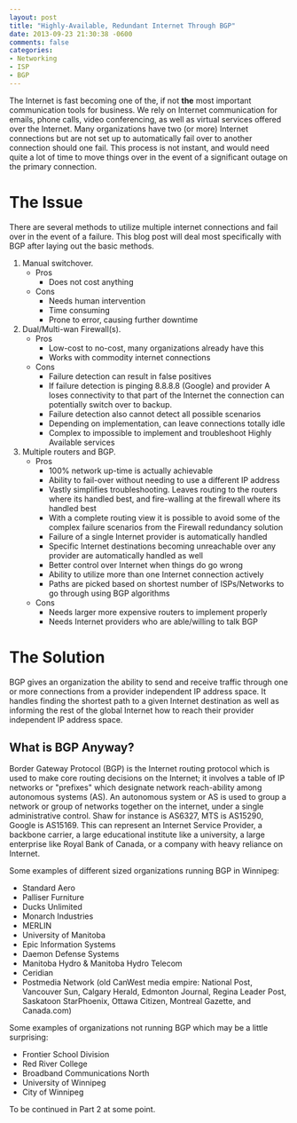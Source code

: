 ```yaml
---
layout: post
title: "Highly-Available, Redundant Internet Through BGP"
date: 2013-09-23 21:30:38 -0600
comments: false
categories:
- Networking
- ISP
- BGP
---
```

The Internet is fast becoming one of the, if not <strong>the</strong> most important communication tools for business. We rely on Internet communication for emails, phone calls, video conferencing, as well as virtual services offered over the Internet. Many organizations have two (or more) Internet connections but are not set up to automatically fail over to another connection should one fail. This process is not instant, and would need quite a lot of time to move things over in the event of a significant outage on the primary connection.

<!--more-->

The Issue
=========

There are several methods to utilize multiple internet connections and fail over in the event of a failure. This blog post will deal most specifically with BGP after laying out the basic methods.

1.	Manual switchover.
	*	Pros
		*	Does not cost anything
	*	Cons
		*	Needs human intervention
		*	Time consuming
		*	Prone to error, causing further downtime
2.	Dual/Multi-wan Firewall(s).
	*	Pros
		*	Low-cost to no-cost, many organizations already have this
		*	Works with commodity internet connections
	*	Cons
		*	Failure detection can result in false positives
		*	If failure detection is pinging 8.8.8.8 (Google) and provider A loses connectivity to that part of the Internet the connection can potentially switch over to backup.
		*	Failure detection also cannot detect all possible scenarios
		*	Depending on implementation, can leave connections totally idle
		*	Complex to impossible to implement and troubleshoot Highly Available services
3.	Multiple routers and BGP.
	*	Pros
		*	100% network up-time is actually achievable
		*	Ability to fail-over without needing to use a different IP address
		*	Vastly simplifies troubleshooting. Leaves routing to the routers where its handled best, and fire-walling at the firewall where its handled best
		*	With a complete routing view it is possible to avoid some of the complex failure scenarios from the Firewall redundancy solution
		*	Failure of a single Internet provider is automatically handled
		*	Specific Internet destinations becoming unreachable over any provider are automatically handled as well
		*	Better control over Internet when things do go wrong
		*	Ability to utilize more than one Internet connection actively
		*	Paths are picked based on shortest number of ISPs/Networks to go through using BGP algorithms
	*	Cons
		*	Needs larger more expensive routers to implement properly
		*	Needs Internet providers who are able/willing to talk BGP

The Solution
============

BGP gives an organization the ability to send and receive traffic through one or more connections from a provider independent IP address space. It handles finding the shortest path to a given Internet destination as well as informing the rest of the global Internet how to reach their provider independent IP address space.

What is BGP Anyway?
-------------------

Border Gateway Protocol (BGP) is the Internet routing protocol which is used to make core routing decisions on the Internet; it involves a table of IP networks or "prefixes" which designate network reach-ability among autonomous systems (AS). An autonomous system or AS is used to group a network or group of networks together on the internet, under a single administrative control. Shaw for instance is AS6327, MTS is AS15290, Google is AS15169. This can represent an Internet Service Provider, a backbone carrier, a large educational institute like a university, a large enterprise like Royal Bank of Canada, or a company with heavy reliance on Internet.

Some examples of different sized organizations running BGP in Winnipeg:

+	Standard Aero
+	Palliser Furniture
+	Ducks Unlimited
+	Monarch Industries
+	MERLIN
+	University of Manitoba
+	Epic Information Systems
+	Daemon Defense Systems
+	Manitoba Hydro &amp; Manitoba Hydro Telecom
+	Ceridian
+	Postmedia Network (old CanWest media empire: National Post, Vancouver Sun, Calgary Herald, Edmonton Journal, Regina Leader Post, Saskatoon StarPhoenix, Ottawa Citizen, Montreal Gazette, and Canada.com)

Some examples of organizations not running BGP which may be a little surprising:

+	Frontier School Division
+	Red River College
+	Broadband Communications North
+	University of Winnipeg
+	City of Winnipeg

To be continued in Part 2 at some point.
